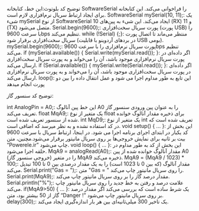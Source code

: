 توضیح کد بلوتوث:این خط، کتابخانه SoftwareSerial را فراخوانی می‌کند. این کتابخانه برای ایجاد ارتباط سریال نرم‌افزاری لازم است.
SoftwareSerial mySerial(10, 11);: یک شیء mySerial از نوع SoftwareSerial ایجاد می‌کند. این شیء به پین‌های 10 (RX) و 11 (TX) متصل می‌شود.
Serial.begin(9600);: پورت سریال سخت‌افزاری (پورت USB) را با سرعت 9600bps تنظیم می‌کند.
while (!Serial) {;}: منتظر می‌ماند تا اتصال پورت سریال سخت‌افزاری برقرار شود (در بردهای آردوینو با قابلیت USB بومی).
mySerial.begin(9600);: پورت سریال نرم‌افزاری را با سرعت 9600bps تنظیم می‌کند.
if (mySerial.available()) { Serial.write(mySerial.read()); }: اگر داده‌ای در پورت سریال نرم‌افزاری موجود باشد، آن را می‌خواند و به پورت سریال سخت‌افزاری ارسال می‌کند.
if (Serial.available()) { mySerial.write(Serial.read()); }: اگر داده‌ای در پورت سریال سخت‌افزاری موجود باشد، آن را می‌خواند و به پورت سریال نرم‌افزاری ارسال می‌کند.
loop(): این تابع به طور مداوم اجرا می شود و عمل انتقال داده را بین دو پورت انجام میدهد

توضیح کد سنسور گاز:

int AnalogPin = A0;: این خط پین آنالوگ A0 را به عنوان پین ورودی سنسور گاز تعریف می‌کند.
float MqA9;: یک متغیر از نوع float برای ذخیره مقدار آنالوگ خوانده شده از سنسور تعریف شده است.
int MqD9;: یک متغیر از نوع int تعریف شده است که در کد استفاده نشده و به نظر میرسد که اضافی است.
void setup() { ... }: این بخش از کد یکبار در ابتدای اجرای برنامه اجرا می شود. در اینجا، ارتباط سریال با سرعت 9600 بیت بر ثانیه برای نمایش خروجی‌ها بر روی سریال مانیتور برقرار می‌شود.مچنین، متن “Powerele.ir” چاپ می‌شود.
void loop() { ... }: این بخش از کد به طور مداوم در حلقه اجرا می‌شود.
MqA9 = analogRead(A0);: مقدار آنالوگ خوانده شده از پین A0 (خروجی سنسور گاز) را در متغیر MqA9 ذخیره می‌کند.
MqA9 = (MqA9 / 1023) * 100;: مقدار آنالوگ (که بین 0 تا 1023 است) را به یک مقدار درصدی بین 0 تا 100 تبدیل می‌کند.
Serial.print("Gas = ");: متن "Gas = " را روی سریال مانیتور چاپ می‌کند.
Serial.print(MqA9);: مقدار درصد گاز را بر روی سریال مانیتور چاپ می‌کند.
Serial.println("%");: علامت درصد و رفتن به خط جدید را روی سریال مانیتور چاپ می‌کند.
if(MqA9>50) { ... }: یک شرط ساده است که بررسی می‌کند اگر مقدار درصد گاز از 50 بیشتر بود، متن “Danger !” بر روی سریال مانیتور چاپ می‌شود.
delay(300);: یک تاخیر 300 میلی‌ثانیه‌ای بین هر بار اندازه‌گیری ایجاد می‌کند.
